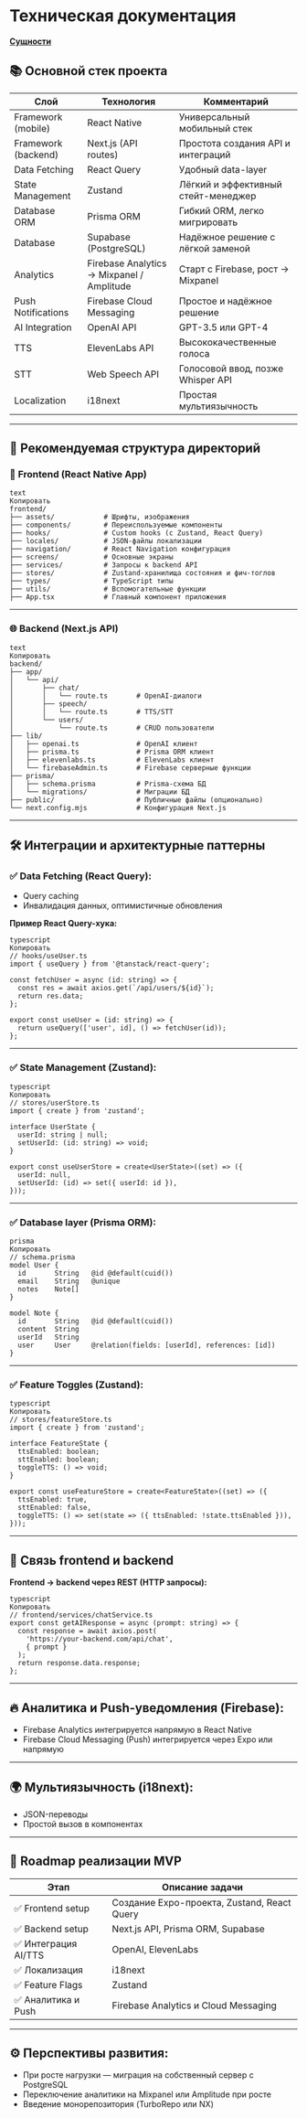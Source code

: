 # Техническая документация

[**Сущности**](%D0%A2%D0%B5%D1%85%D0%BD%D0%B8%D1%87%D0%B5%D1%81%D0%BA%D0%B0%D1%8F%20%D0%B4%D0%BE%D0%BA%D1%83%D0%BC%D0%B5%D0%BD%D1%82%D0%B0%D1%86%D0%B8%D1%8F%2020f7574ec024806fa285c8343b9f836a/%D0%A1%D1%83%D1%89%D0%BD%D0%BE%D1%81%D1%82%D0%B8%2020f7574ec024809cadc1f85eb8e5b398.md)

## 📚 **Основной стек проекта**

| Слой | Технология | Комментарий |
| --- | --- | --- |
| Framework (mobile) | React Native | Универсальный мобильный стек |
| Framework (backend) | Next.js (API routes) | Простота создания API и интеграций |
| Data Fetching | React Query | Удобный data-layer |
| State Management | Zustand | Лёгкий и эффективный стейт-менеджер |
| Database ORM | Prisma ORM | Гибкий ORM, легко мигрировать |
| Database | Supabase (PostgreSQL) | Надёжное решение с лёгкой заменой |
| Analytics | Firebase Analytics → Mixpanel / Amplitude | Старт с Firebase, рост → Mixpanel |
| Push Notifications | Firebase Cloud Messaging | Простое и надёжное решение |
| AI Integration | OpenAI API | GPT-3.5 или GPT-4 |
| TTS | ElevenLabs API | Высококачественные голоса |
| STT | Web Speech API | Голосовой ввод, позже Whisper API |
| Localization | i18next | Простая мультиязычность |

---

## 📂 **Рекомендуемая структура директорий**

### 📱 **Frontend (React Native App)**

```
text
Копировать
frontend/
├── assets/            # Шрифты, изображения
├── components/        # Переиспользуемые компоненты
├── hooks/             # Custom hooks (с Zustand, React Query)
├── locales/           # JSON-файлы локализации
├── navigation/        # React Navigation конфигурация
├── screens/           # Основные экраны
├── services/          # Запросы к backend API
├── stores/            # Zustand-хранилища состояния и фич-тоглов
├── types/             # TypeScript типы
├── utils/             # Вспомогательные функции
├── App.tsx            # Главный компонент приложения

```

---

### 🌐 **Backend (Next.js API)**

```
text
Копировать
backend/
├── app/
│   └── api/
│       ├── chat/
│       │   └── route.ts       # OpenAI-диалоги
│       ├── speech/
│       │   └── route.ts       # TTS/STT
│       └── users/
│           └── route.ts       # CRUD пользователи
├── lib/
│   ├── openai.ts              # OpenAI клиент
│   ├── prisma.ts              # Prisma ORM клиент
│   ├── elevenlabs.ts          # ElevenLabs клиент
│   └── firebaseAdmin.ts       # Firebase серверные функции
├── prisma/
│   ├── schema.prisma          # Prisma-схема БД
│   └── migrations/            # Миграции БД
├── public/                    # Публичные файлы (опционально)
└── next.config.mjs            # Конфигурация Next.js

```

---

## 🛠️ **Интеграции и архитектурные паттерны**

### ✅ **Data Fetching (React Query):**

- Query caching
- Инвалидация данных, оптимистичные обновления

**Пример React Query-хука:**

```tsx
typescript
Копировать
// hooks/useUser.ts
import { useQuery } from '@tanstack/react-query';

const fetchUser = async (id: string) => {
  const res = await axios.get(`/api/users/${id}`);
  return res.data;
};

export const useUser = (id: string) => {
  return useQuery(['user', id], () => fetchUser(id));
};

```

---

### ✅ **State Management (Zustand):**

```tsx
typescript
Копировать
// stores/userStore.ts
import { create } from 'zustand';

interface UserState {
  userId: string | null;
  setUserId: (id: string) => void;
}

export const useUserStore = create<UserState>((set) => ({
  userId: null,
  setUserId: (id) => set({ userId: id }),
}));

```

---

### ✅ **Database layer (Prisma ORM):**

```
prisma
Копировать
// schema.prisma
model User {
  id       String   @id @default(cuid())
  email    String   @unique
  notes    Note[]
}

model Note {
  id       String   @id @default(cuid())
  content  String
  userId   String
  user     User     @relation(fields: [userId], references: [id])
}

```

---

### ✅ **Feature Toggles (Zustand):**

```tsx
typescript
Копировать
// stores/featureStore.ts
import { create } from 'zustand';

interface FeatureState {
  ttsEnabled: boolean;
  sttEnabled: boolean;
  toggleTTS: () => void;
}

export const useFeatureStore = create<FeatureState>((set) => ({
  ttsEnabled: true,
  sttEnabled: false,
  toggleTTS: () => set(state => ({ ttsEnabled: !state.ttsEnabled })),
}));

```

---

## 📡 **Связь frontend и backend**

**Frontend → backend через REST (HTTP запросы):**

```tsx
typescript
Копировать
// frontend/services/chatService.ts
export const getAIResponse = async (prompt: string) => {
  const response = await axios.post(
    'https://your-backend.com/api/chat',
    { prompt }
  );
  return response.data.response;
};

```

---

## 🔥 **Аналитика и Push-уведомления (Firebase):**

- Firebase Analytics интегрируется напрямую в React Native
- Firebase Cloud Messaging (Push) интегрируется через Expo или напрямую

---

## 🌍 **Мультиязычность (i18next):**

- JSON-переводы
- Простой вызов в компонентах

---

## 🚦 **Roadmap реализации MVP**

| Этап | Описание задачи |
| --- | --- |
| ✅ Frontend setup | Создание Expo-проекта, Zustand, React Query |
| ✅ Backend setup | Next.js API, Prisma ORM, Supabase |
| ✅ Интеграция AI/TTS | OpenAI, ElevenLabs |
| ✅ Локализация | i18next |
| ✅ Feature Flags | Zustand |
| ✅ Аналитика и Push | Firebase Analytics и Cloud Messaging |

---

## ⚙️ **Перспективы развития:**

- При росте нагрузки — миграция на собственный сервер с PostgreSQL
- Переключение аналитики на Mixpanel или Amplitude при росте
- Введение монорепозитория (TurboRepo или NX)